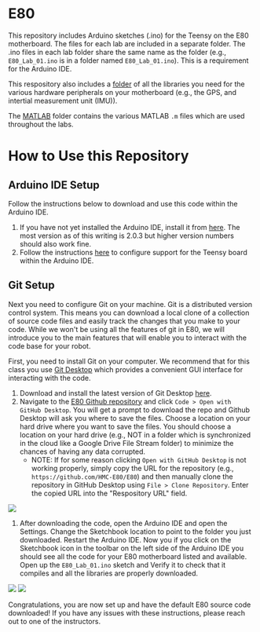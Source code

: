 # E80

This repository includes Arduino sketches (.ino) for the Teensy on the E80 motherboard.
The files for each lab are included in a separate folder.
The .ino files in each lab folder share the same name as the folder (e.g., `E80_Lab_01.ino` is in a folder named `E80_Lab_01.ino`).
This is a requirement for the Arduino IDE.

This respository also includes a [folder](./libraries/) of all the libraries you need for the various hardware peripherals on your motherboard (e.g., the GPS, and intertial measurement unit (IMU)).

The [MATLAB](./MATLAB/) folder contains the various MATLAB `.m` files which are used throughout the labs.

# How to Use this Repository
## Arduino IDE Setup
Follow the instructions below to download and use this code within the Arduino IDE.
1. If you have not yet installed the Arduino IDE, install it from [here](https://www.arduino.cc/en/software). The most version as of this writing is 2.0.3 but higher version numbers should also work fine.
2. Follow the instructions [here](https://www.pjrc.com/arduino-ide-2-0-0-teensy-support/) to configure support for the Teensy board within the Arduino IDE.

## Git Setup
Next you need to configure Git on your machine.
Git is a distributed version control system.
This means you can download a local clone of a collection of source code files and easily track the changes that you make to your code.
While we won't be using all the features of git in E80, we will introduce you to the main features that will enable you to interact with the code base for your robot.

First, you need to install Git on your computer.
We recommend that for this class you use [Git Desktop](https://desktop.github.com) which provides a convenient GUI interface for interacting with the code.

1. Download and install the latest version of Git Desktop [here](https://desktop.github.com).
2. Navigate to the [E80 Github repository](https://github.com/HMC-E80/E80) and click `Code > Open with GitHub Desktop`. You will get a prompt to download the repo and Github Desktop will ask you where to save the files. Choose a location on your hard drive where you want to save the files. You should choose a location on your hard drive (e.g., NOT in a folder which is synchronized in the cloud like a Google Drive File Stream folder) to minimize the chances of having any data corrupted. 
   - NOTE: If for some reason clicking `Open with GitHub Desktop` is not working properly, simply copy the URL for the repository (e.g., `https://github.com/HMC-E80/E80`) and then manually clone the repository in GitHub Desktop using `File > Clone Repository`. Enter the copied URL into the "Respository URL" field.

![](./assets/img/Github%20Clone.png)

1. After downloading the code, open the Arduino IDE and open the Settings. Change the Sketchbook location to point to the folder you just downloaded. Restart the Arduino IDE. Now you if you click on the Sketchbook icon in the toolbar on the left side of the Arduino IDE you should see all the code for your E80 motherboard listed and available. Open up the `E80_Lab_01.ino` sketch and Verify it to check that it compiles and all the libraries are properly downloaded.

![](./assets/img/Arduino%20IDE%20Sketchbook%20Setup.png)
![](./assets/img/Arduino%20IDE%20Sketchbook%20Listing.png)

Congratulations, you are now set up and have the default E80 source code downloaded!
If you have any issues with these instructions, please reach out to one of the instructors.

